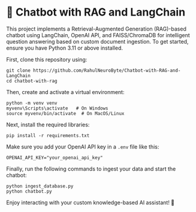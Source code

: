# 🤖 Chatbot with RAG and LangChain  

This project implements a Retrieval-Augmented Generation (RAG)-based chatbot using LangChain, OpenAI API, and FAISS/ChromaDB for intelligent question answering based on custom document ingestion. To get started, ensure you have Python 3.11 or above installed.  

First, clone this repository using:

```
git clone https://github.com/RahulNeuroByte/Chatbot-with-RAG-and-LangChain
cd chatbot-with-rag
```

Then, create and activate a virtual environment:

```
python -m venv venv
myvenv\Scripts\activate   # On Windows
source myvenv/bin/activate  # On MacOS/Linux
```

Next, install the required libraries:

```
pip install -r requirements.txt
```

Make sure you add your OpenAI API key in a `.env` file like this:

```
OPENAI_API_KEY="your_openai_api_key"
```

Finally, run the following commands to ingest your data and start the chatbot:

```
python ingest_database.py
python chatbot.py
```

Enjoy interacting with your custom knowledge-based AI assistant! 🎯